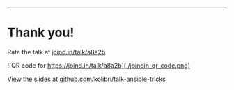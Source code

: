 ------
# Thank you!

Rate the talk at [joind.in/talk/a8a2b](https://joind.in/talk/a8a2b)

![QR code for https://joind.in/talk/a8a2b](./joindin_qr_code.png)

View the slides at [github.com/kolibri/talk-ansible-tricks](https://github.com/kolibri/talk-ansible-tricks)

